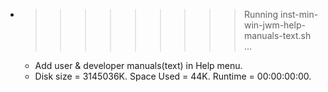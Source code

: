 * >>>>>>>>> Running inst-min-win-jwm-help-manuals-text.sh ...
  * Add user & developer manuals(text) in Help menu.
  * Disk size = 3145036K. Space Used = 44K. Runtime = 00:00:00:00.
